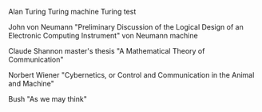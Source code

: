 Alan Turing
Turing machine
Turing test

John von Neumann
"Preliminary Discussion of the Logical Design of an Electronic Computing Instrument"
von Neumann machine

Claude Shannon
master's thesis
"A Mathematical Theory of Communication"

Norbert Wiener
"Cybernetics, or Control and Communication in the Animal and Machine"

Bush
"As we may think"

